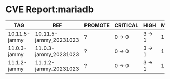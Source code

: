 # CVE Report:mariadb
|      TAG      |          REF           | PROMOTE | CRITICAL |  HIGH  |  MEDIUM  |   LOW    | UNKNOWN |
|---------------|------------------------|---------|----------|--------|----------|----------|---------|
| 10.11.5-jammy | 10.11.5-jammy_20231023 | ?       | 0 -> 0   | 3 -> 1 | 16 -> 16 | 25 -> 25 | 0 -> 0  |
| 11.0.3-jammy  | 11.0.3-jammy_20231023  | ?       | 0 -> 0   | 3 -> 1 | 16 -> 16 | 25 -> 25 | 0 -> 0  |
| 11.1.2-jammy  | 11.1.2-jammy_20231023  | ?       | 0 -> 0   | 3 -> 1 | 16 -> 16 | 25 -> 25 | 0 -> 0  |
